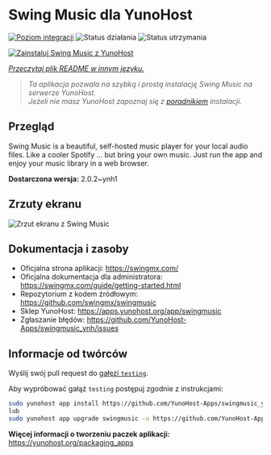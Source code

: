 <!--
To README zostało automatycznie wygenerowane przez <https://github.com/YunoHost/apps/tree/master/tools/readme_generator>
Nie powinno być ono edytowane ręcznie.
-->

# Swing Music dla YunoHost

[![Poziom integracji](https://apps.yunohost.org/badge/integration/swingmusic)](https://ci-apps.yunohost.org/ci/apps/swingmusic/)
![Status działania](https://apps.yunohost.org/badge/state/swingmusic)
![Status utrzymania](https://apps.yunohost.org/badge/maintained/swingmusic)

[![Zainstaluj Swing Music z YunoHost](https://install-app.yunohost.org/install-with-yunohost.svg)](https://install-app.yunohost.org/?app=swingmusic)

*[Przeczytaj plik README w innym języku.](./ALL_README.md)*

> *Ta aplikacja pozwala na szybką i prostą instalację Swing Music na serwerze YunoHost.*  
> *Jeżeli nie masz YunoHost zapoznaj się z [poradnikiem](https://yunohost.org/install) instalacji.*

## Przegląd

Swing Music is a beautiful, self-hosted music player for your local audio files. Like a cooler Spotify ... but bring your own music. Just run the app and enjoy your music library in a web browser.


**Dostarczona wersja:** 2.0.2~ynh1

## Zrzuty ekranu

![Zrzut ekranu z Swing Music](./doc/screenshots/screenshot.png)

## Dokumentacja i zasoby

- Oficjalna strona aplikacji: <https://swingmx.com/>
- Oficjalna dokumentacja dla administratora: <https://swingmx.com/guide/getting-started.html>
- Repozytorium z kodem źródłowym: <https://github.com/swingmx/swingmusic>
- Sklep YunoHost: <https://apps.yunohost.org/app/swingmusic>
- Zgłaszanie błędów: <https://github.com/YunoHost-Apps/swingmusic_ynh/issues>

## Informacje od twórców

Wyślij swój pull request do [gałęzi `testing`](https://github.com/YunoHost-Apps/swingmusic_ynh/tree/testing).

Aby wypróbować gałąź `testing` postępuj zgodnie z instrukcjami:

```bash
sudo yunohost app install https://github.com/YunoHost-Apps/swingmusic_ynh/tree/testing --debug
lub
sudo yunohost app upgrade swingmusic -u https://github.com/YunoHost-Apps/swingmusic_ynh/tree/testing --debug
```

**Więcej informacji o tworzeniu paczek aplikacji:** <https://yunohost.org/packaging_apps>
